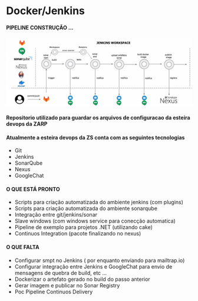 # Docker/Jenkins

#### PIPELINE CONSTRUÇÃO ...

![alt text](imagens/jenkins_pipeline.png "pipeline desenvolvido até o momento.")

#### Repositorio utilizado para guardar os arquivos de configuracao da esteira devops da ZARP

#### Atualmente a esteira devops da ZS conta com as seguintes tecnologias

- Git
- Jenkins
- SonarQube
- Nexus
- GoogleChat


#### O QUE ESTÁ PRONTO

- Scripts para criação automatizada do ambiente jenkins (com plugins)
- Scripts para criação automatizada do ambiente sonarqube
- Integração entre git/jenkins/sonar
- Slave windows (com windows service para conecção automatica)
- Pipeline de exemplo para projetos .NET (utilizando cake)
- Continuos Integration (pacote finalizando no nexus)

#### O QUE FALTA

- Configurar smpt no Jenkins ( por enquanto enviando para mailtrap.io)
- Configurar integração entre Jenkins e GoogleChat para envio de mensagens de quebra de build, etc ...
- Dockerizar o artefato gerado no build do passo anterior
- Gerar imagem e publicar no Sonar Registry
- Poc Pipeline Continuos Delivery

